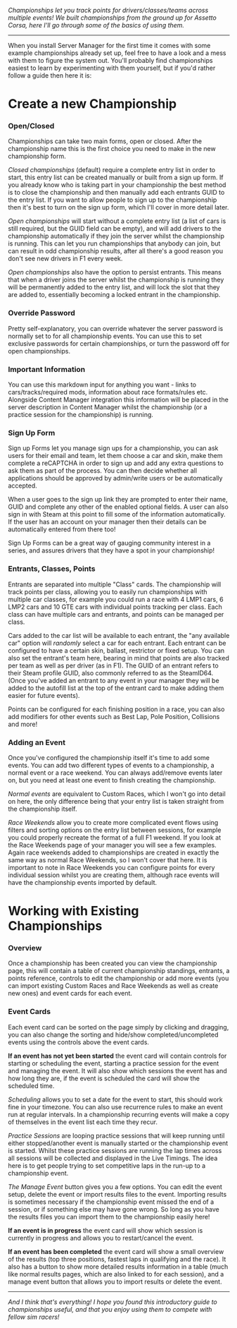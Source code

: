 _Championships let you track points for drivers/classes/teams across multiple events! We built championships from the ground up for Assetto Corsa, here I'll go through some of the basics of using them._

***

When you install Server Manager for the first time it comes with some example championships already set up, feel free to have a look and a mess with them to figure the system out. You'll probably find championships easiest to learn by experimenting with them yourself, but if you'd rather follow a guide then here it is:

# Create a new Championship

### Open/Closed

Championships can take two main forms, open or closed. After the championship name this is the first choice you need to make in the new championship form.

*Closed championships* (default) require a complete entry list in order to start, this entry list can be created manually or built from a sign up form. If you already know who is taking part in your championship the best method is to close the championship and then manually add each entrants GUID to the entry list. If you want to allow people to sign up to the championship then it's best to turn on the sign up form, which I'll cover in more detail later. 

*Open championships* will start without a complete entry list (a list of cars is still required, but the GUID field can be empty), and will add drivers to the championship automatically if they join the server whilst the championship is running. This can let you run championships that anybody can join, but can result in odd championship results, after all there's a good reason you don't see new drivers in F1 every week.

*Open championships* also have the option to persist entrants. This means that when a driver joins the server whilst the championship is running they will be permanently added to the entry list, and will lock the slot that they are added to, essentially becoming a locked entrant in the championship.

### Override Password

Pretty self-explanatory, you can override whatever the server password is normally set to for all championship events. You can use this to set exclusive passwords for certain championships, or turn the password off for open championships.

### Important Information

You can use this markdown input for anything you want - links to cars/tracks/required mods, information about race formats/rules etc. Alongside Content Manager integration this information will be placed in the server description in Content Manager whilst the championship (or a practice session for the championship) is running.

### Sign Up Form

Sign up Forms let you manage sign ups for a championship, you can ask users for their email and team, let them choose a car and skin, make them complete a reCAPTCHA in order to sign up and add any extra questions to ask them as part of the process. You can then decide whether all applications should be approved by admin/write users or be automatically accepted. 

When a user goes to the sign up link they are prompted to enter their name, GUID and complete any other of the enabled optional fields. A user can also sign in with Steam at this point to fill some of the information automatically. If the user has an account on your manager then their details can be automatically entered from there too!

Sign Up Forms can be a great way of gauging community interest in a series, and assures drivers that they have a spot in your championship!

### Entrants, Classes, Points

Entrants are separated into multiple "Class" cards. The championship will track points per class, allowing you to easily run championships with multiple car classes, for example you could run a race with 4 LMP1 cars, 6 LMP2 cars and 10 GTE cars with individual points tracking per class. Each class can have multiple cars and entrants, and points can be managed per class.

Cars added to the car list will be available to each entrant, the "any available car" option will _randomly_ select a car for each entrant. Each entrant can be configured to have a certain skin, ballast, restrictor or fixed setup. You can also set the entrant's team here, bearing in mind that points are also tracked per team as well as per driver (as in F1). The GUID of an entrant refers to their Steam profile GUID, also commonly referred to as the SteamID64. (Once you've added an entrant to any event in your manager they will be added to the autofill list at the top of the entrant card to make adding them easier for future events).

Points can be configured for each finishing position in a race, you can also add modifiers for other events such as Best Lap, Pole Position, Collisions and more!

### Adding an Event

Once you've configured the championship itself it's time to add some events. You can add two different types of events to a championship, a normal event or a race weekend. You can always add/remove events later on, but you need at least one event to finish creating the championship.

_Normal events_ are equivalent to Custom Races, which I won't go into detail on here, the only difference being that your entry list is taken straight from the championship itself.

_Race Weekends_ allow you to create more complicated event flows using filters and sorting options on the entry list between sessions, for example you could properly recreate the format of a full F1 weekend. If you look at the Race Weekends page of your manager you will see a few examples. Again race weekends added to championships are created in exactly the same way as normal Race Weekends, so I won't cover that here. It is important to note in Race Weekends you can configure points for every individual session whilst you are creating them, although race events will have the championship events imported by default.

# Working with Existing Championships

### Overview

Once a championship has been created you can view the championship page, this will contain a table of current championship standings, entrants, a points reference, controls to edit the championship or add more events (you can import existing Custom Races and Race Weekends as well as create new ones) and event cards for each event.

### Event Cards

Each event card can be sorted on the page simply by clicking and dragging, you can also change the sorting and hide/show completed/uncompleted events using the controls above the event cards.

**If an event has not yet been started** the event card will contain controls for starting or scheduling the event, starting a practice session for the event and managing the event. It will also show which sessions the event has and how long they are, if the event is scheduled the card will show the scheduled time.

_Scheduling_ allows you to set a date for the event to start, this should work fine in your timezone. You can also use recurrence rules to make an event run at regular intervals. In a championship recurring events will make a copy of themselves in the event list each time they recur.

_Practice Sessions_ are looping practice sessions that will keep running until either stopped/another event is manually started or the championship event is started. Whilst these practice sessions are running the lap times across all sessions will be collected and displayed in the Live Timings. The idea here is to get people trying to set competitive laps in the run-up to a championship event.

_The Manage Event_ button gives you a few options. You can edit the event setup, delete the event or import results files to the event. Importing results is sometimes necessary if the championship event missed the end of a session, or if something else may have gone wrong. So long as you have the results files you can import them to the championship easily here! 

**If an event is in progress** the event card will show which session is currently in progress and allows you to restart/cancel the event.

**If an event has been completed** the event card will show a small overview of the results (top three positions, fastest laps in qualifying and the race). It also has a button to show more detailed results information in a table (much like normal results pages, which are also linked to for each session), and a manage event button that allows you to import results or delete the event.

***

_And I think that's everything! I hope you found this introductory guide to championships useful, and that you enjoy using them to compete with fellow sim racers!_